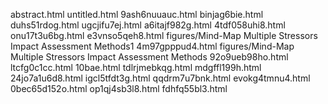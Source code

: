 abstract.html
untitled.html
9ash6nuuauc.html
binjag6bie.html
duhs51rdog.html
ugcjifu7ej.html
a6itajf982g.html
4tdf058uhi8.html
onu17t3u6bg.html
e3vnso5qeh8.html
figures/Mind-Map Multiple Stressors Impact Assessment Methods1
4m97gpppud4.html
figures/Mind-Map Multiple Stressors Impact Assessment Methods
92o9ueb98ho.html
ltcfg0c1cc.html
10bae.html
tdlrjmebkqg.html
mdgffl199h.html
24jo7a1u6d8.html
igcl5tfdt3g.html
qqdrm7u7bnk.html
evokg4tmnu4.html
0bec65d152o.html
op1qj4sb3l8.html
fdhfq55bl3.html